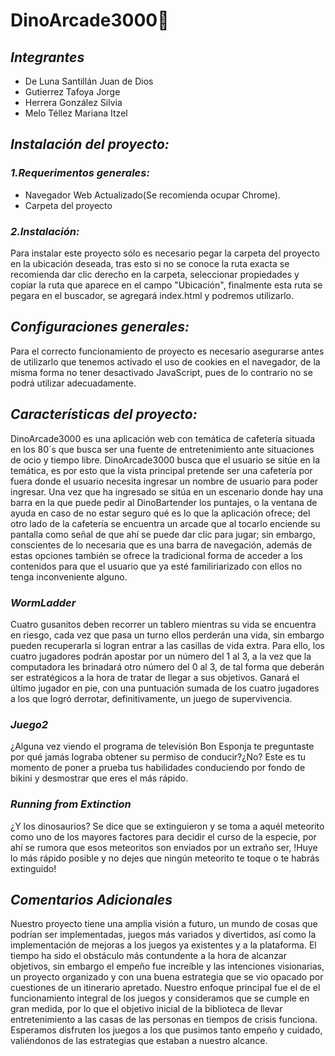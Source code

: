 # DinoArcade3000🦖
## _Integrantes_
* De Luna Santillán Juan de Dios
* Gutierrez Tafoya Jorge
* Herrera González Silvia
* Melo Téllez Mariana Itzel
## _Instalación del proyecto:_
### _1.Requerimentos generales:_
* Navegador Web Actualizado(Se recomienda ocupar Chrome).
* Carpeta del proyecto
###  _2.Instalación:_
Para instalar este proyecto sólo es necesario pegar la carpeta del proyecto en la ubicación deseada, tras esto si no se conoce la ruta exacta se recomienda dar clic derecho en la carpeta, seleccionar propiedades y copiar la ruta que aparece en el campo "Ubicación", finalmente esta ruta se pegara en el buscador, se agregará index.html y podremos utilizarlo.
## _Configuraciones generales:_
Para el correcto funcionamiento de proyecto es necesario asegurarse antes de utilizarlo que tenemos activado el uso de cookies en el navegador, de la misma forma no tener desactivado JavaScript, pues de lo contrario no se podrá utilizar adecuadamente.
## _Características del proyecto:_
DinoArcade3000 es una aplicación web con temática de cafetería situada en los 80´s que busca ser una fuente de entretenimiento ante situaciones de ocio y tiempo libre.
DinoArcade3000 busca que el usuario se sitúe en la temática, es por esto que la vista principal pretende ser una cafetería por fuera donde el usuario necesita ingresar un nombre de usuario para poder ingresar. Una vez que ha ingresado se sitúa en un escenario donde hay una barra en la que puede pedir al DinoBartender los puntajes, o la ventana de ayuda en caso de no estar seguro qué es lo que la aplicación ofrece; del otro lado de la cafetería se encuentra un arcade que al tocarlo enciende su pantalla como señal de que ahí se puede dar clic para jugar; sin embargo, conscientes de lo necesaria que es una barra de navegación, además de estas opciones también se ofrece la tradicional forma de acceder a los contenidos para que el usuario que ya esté familiriarizado con ellos no tenga inconveniente alguno.
### _WormLadder_
Cuatro gusanitos deben recorrer un tablero mientras su vida se encuentra en riesgo, cada vez que pasa un turno ellos perderán una vida, sin embargo pueden recuperarla si logran entrar a las casillas de vida extra. Para ello, los cuatro jugadores podrán apostar por un número del 1 al 3, a la vez que la computadora les  brinadará otro número del 0 al 3, de tal forma que deberán ser estratégicos a la hora de tratar de llegar a sus objetivos. Ganará el último jugador en pie, con una puntuación sumada de los cuatro jugadores a los que logró derrotar, definitivamente, un juego de supervivencia.
### _Juego2_
¿Alguna vez viendo el programa de televisión Bon Esponja te preguntaste por qué jamás lograba obtener su permiso de conducir?¿No? Este es tu momento de poner a prueba tus habilidades conduciendo por fondo de bikini y desmostrar que eres el más rápido.
### _Running from Extinction_
¿Y los dinosaurios? Se dice que se extinguieron y se toma a aquél meteorito como uno de los mayores factores para decidir el curso de la especie, por ahí se rumora que esos meteoritos son enviados por un extraño ser, !Huye lo más rápido posible y no dejes que ningún meteorito te toque o te habrás extinguido!
## _Comentarios Adicionales_
Nuestro proyecto tiene una amplia visión a futuro, un mundo de cosas que podrían ser implementadas, juegos más variados y divertidos, así como la implementación de mejoras a los juegos ya existentes y a la plataforma. El tiempo ha sido el obstáculo más contundente a la hora de alcanzar objetivos, sin embargo el empeño fue increíble y las intenciones visionarias, un proyecto organizado y con una buena estrategia que se vio opacado por cuestiones de un itinerario apretado. Nuestro enfoque principal fue el de el funcionamiento integral de los juegos y consideramos que se cumple en gran medida, por lo que el objetivo inicial de la biblioteca de llevar entretenimiento a las casas de las personas en tiempos de crisis funciona. Esperamos disfruten los juegos a los que pusimos tanto empeño y cuidado, valiéndonos de las estrategias que estaban a nuestro alcance. 
